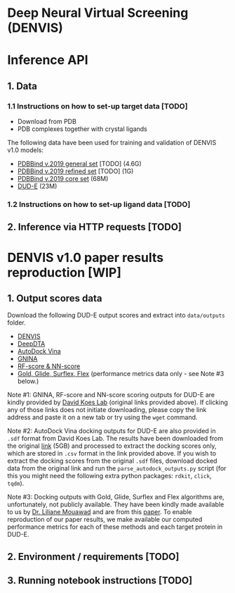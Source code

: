 # Deep Neural Virtual Screening (DENVIS)

# Inference API
## 1. Data

### 1.1 Instructions on how to set-up target data [TODO]
* Download from PDB
* PDB complexes together with crystal ligands

The following data have been used for training and validation of DENVIS v1.0 models:
* [PDBBind v.2019 general set]() [TODO] (4.6G)
* [PDBBind v.2019 refined set]() [TODO] (1G)
* [PDBBind v.2019 core set](https://storage.googleapis.com/denvis_v1_data/pdbbind_v2019_core.tar.gz) (68M)
* [DUD-E](https://storage.googleapis.com/denvis_v1_data/dude.tar.gz) (23M)

### 1.2 Instructions on how to set-up ligand data  [TODO]

## 2. Inference via HTTP requests [TODO]

# DENVIS v1.0 paper results reproduction [WIP]
## 1. Output scores data

  Download the following DUD-E output scores and extract into `data/outputs` folder.
* [DENVIS](https://storage.googleapis.com/denvis_v1_outputs/denvis_outputs.tar.gz)
* [DeepDTA](https://storage.googleapis.com/denvis_v1_outputs/deepdta_outputs.tar.gz)
* [AutoDock Vina](https://storage.googleapis.com/denvis_v1_outputs/vina_outputs.tar.gz)
* [GNINA](http://bits.csb.pitt.edu/files/defaultCNN_dude.tar.gz)
* [RF-score & NN-score](http://bits.csb.pitt.edu/files/rfnn_dude_scores.tgz)
* [Gold, Glide, Surflex, Flex](https://storage.googleapis.com/denvis_v1_outputs/docking_performance_scores.tar.gz) (performance metrics data only - see Note #3 below.)

Note #1: GNINA, RF-score and NN-score scoring outputs for DUD-E are kindly provided by [David Koes Lab](http://bits.csb.pitt.edu/) (original links provided above).
If clicking any of those links does not initiate downloading, please copy the link address and paste it on a new tab or try using the `wget` command. 

Note #2: AutoDock Vina docking outputs for DUD-E are also provided in `.sdf` format from David Koes Lab. The results have been downloaded from the original [link](http://bits.csb.pitt.edu/files/docked_dude.tar) (5GB) and processed to extract the docking scores only, which are stored in `.csv` format in the link provided above. If you wish to extract the docking scores from the original `.sdf` files, download docked data from the original link and run the `parse_autodock_outputs.py` script (for this you might need the following extra python packages: `rdkit`, `click`, `tqdm`).

Note #3: Docking outputs with Gold, Glide, Surflex and Flex algorithms are, unfortunately, not publicly available. They have been kindly made available to us by [Dr. Liliane Mouawad](https://science.institut-curie.org/research/biology-chemistry-of-radiations-cell-signaling-and-cancer-axis/cmbc/chemistry-and-modelling-for-protein-recognition/team-members/?mbr=liliane-mouawad) and are from this [paper](https://jcheminf.biomedcentral.com/articles/10.1186/s13321-016-0167-x). To enable reproduction of our paper results, we make available our computed performance metrics for each of these methods and each target protein in DUD-E.

## 2. Environment / requirements [TODO]
## 3. Running notebook instructions [TODO]
